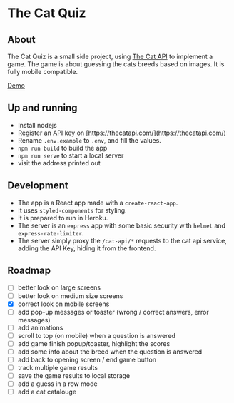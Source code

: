 # The Cat Quiz

## About

The Cat Quiz is a small side project, using [The Cat API](https://thecatapi.com/) to 
implement a game. The game is about guessing the cats breeds based on images.
It is fully mobile compatible.

[Demo](https://the-cat-quiz.herokuapp.com)

## Up and running

- Install nodejs
- Register an API key on [https://thecatapi.com/](https://thecatapi.com/)
- Rename `.env.example` to `.env`, and fill the values.
- `npm run build` to build the app
- `npm run serve` to start a local server
- visit the address printed out

## Development

- The app is a React app made with a `create-react-app`. 
- It uses `styled-components` for styling.
- It is prepared to run in Heroku.
- The server is an `express` app with some basic security with `helmet` and `express-rate-limiter`.
- The server simply proxy the `/cat-api/*` requests to the cat api service, adding the API Key, hiding it from the frontend.

## Roadmap

- [ ] better look on large screens
- [ ] better look on medium size screens
- [x] correct look on mobile screens
- [ ] add pop-up messages or toaster (wrong / correct answers, error messages)
- [ ] add animations
- [ ] scroll to top (on mobile) when a question is answered
- [ ] add game finish popup/toaster, highlight the scores
- [ ] add some info about the breed when the question is answered
- [ ] add back to opening screen / end game button
- [ ] track multiple game results
- [ ] save the game results to local storage
- [ ] add a guess in a row mode
- [ ] add a cat catalouge
